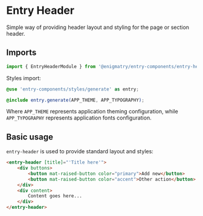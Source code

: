 # Entry Header

Simple way of providing header layout and styling for the page or section header.

## Imports

```ts
import { EntryHeaderModule } from '@enigmatry/entry-components/entry-header';
```

Styles import:

```scss
@use 'entry-components/styles/generate' as entry;

@include entry.generate(APP_THEME, APP_TYPOGRAPHY);
```

Where `APP_THEME` represents application theming configuration, while `APP_TYPOGRAPHY` represents application fonts configuration.

## Basic usage

`entry-header` is used to provide standard layout and styles:

```html
<entry-header [title]="'Title here'">
    <div buttons>
        <button mat-raised-button color="primary">Add new</button>
        <button mat-raised-button color="accent">Other action</button>
    </div>
    <div content>
        Content goes here...
    </div>
</entry-header>
```

